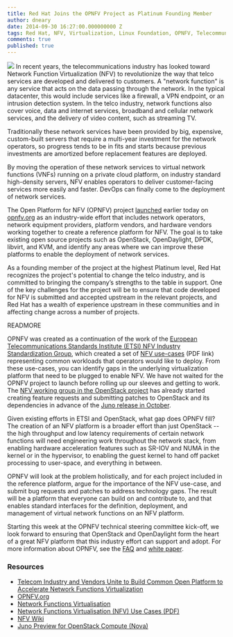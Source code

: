 ```yaml
---
title: Red Hat Joins the OPNFV Project as Platinum Founding Member
author: dneary
date: 2014-09-30 16:27:00.000000000 Z
tags: Red Hat, NFV, Virtualization, Linux Foundation, OPNFV, Telecommunications
comments: true
published: true
---
```


<img src="http://community.redhat.com/images/blog/opnfv_logo.jpg"> In recent years, the telecommunications industry has looked toward Network Function Virtualization (NFV) to revolutionize the way that telco services are developed and delivered to customers. A "network function" is any service that acts on the data passing through the network. In the typical datacenter, this would include services like a firewall, a VPN endpoint, or an intrusion detection system. In the telco industry, network functions also cover voice, data and internet services, broadband and cellular network services, and the delivery of video content, such as streaming TV.

Traditionally these network services have been provided by big, expensive, custom-built servers that require a multi-year investment for the network operators, so progress tends to be in fits and starts because previous investments are amortized before replacement features are deployed.

By moving the operation of these network services to virtual network functions (VNFs) running on a private cloud platform, on industry standard high-density servers, NFV enables operators to deliver customer-facing services more easily and faster. DevOps can finally come to the deployment of network services.

The Open Platform for NFV (OPNFV) project [launched](http://www.linuxfoundation.org/news-media/announcements/2014/09/telecom-industry-and-vendors-unite-build-common-open-platform) earlier today on [opnfv.org](http://opnfv.org) as an industry-wide effort that includes network operators, network equipment providers, platform vendors, and hardware vendors working together to create a reference platform for NFV. The goal is to take existing open source projects such as OpenStack, OpenDaylight, DPDK, libvirt, and KVM, and identify any areas where we can improve these platforms to enable the deployment of network services.

As a founding member of the project at the highest Platinum level, Red Hat recognizes the project's potential to change the telco industry, and is committed to bringing the company’s strengths to the table in support. One of the key challenges for the project will be to ensure that code developed for NFV is submitted and accepted upstream in the relevant projects, and Red Hat has a wealth of experience upstream in these communities and in affecting change across a number of projects.

READMORE

OPNFV was created as a continuation of the work of the [European Telecommunications Standards Institute (ETSI) NFV Industry Standardization Group](http://www.etsi.org/technologies-clusters/technologies/nfv), which created a set of [NFV use-cases](http://www.etsi.org/deliver/etsi_gs/NFV/001_099/001/01.01.01_60/gs_NFV001v010101p.pdf) (PDF link) representing common workloads that operators would like to deploy. From these use-cases, you can identify gaps in the underlying virtualization platform that need to be plugged to enable NFV. We have not waited for the OPNFV project to launch before rolling up our sleeves and getting to work. The [NFV working group in the OpenStack project](https://wiki.openstack.org/wiki/Teams/NFV) has already started creating feature requests and submitting patches to OpenStack and its dependencies in advance of the [Juno release in October](http://redhatstackblog.redhat.com/2014/07/10/juno-preview-for-openstack-compute-nova/).

Given existing efforts in ETSI and OpenStack, what gap does OPNFV fill? The creation of an NFV platform is a broader effort than just OpenStack -- the high throughput and low latency requirements of certain network functions will need engineering work throughout the network stack, from enabling hardware acceleration features such as SR-IOV and NUMA in the kernel or in the hypervisor, to enabling the guest kernel to hand off packet processing to user-space, and everything in between.

OPNFV will look at the problem holistically, and for each project included in the reference platform, argue for the importance of the NFV use-case, and submit bug requests and patches to address technology gaps. The result will be a platform that everyone can build on and contribute to, and that enables standard interfaces for the definition, deployment, and management of virtual network functions on an NFV platform.

Starting this week at the OPNFV technical steering committee kick-off, we look forward to ensuring that OpenStack and OpenDaylight form the heart of a great NFV platform that this industry effort can support and adopt.
For more information about OPNFV, see the [FAQ](https://www.opnfv.org/news-faq/faq) and [white paper](https://www.opnfv.org/sites/opnfv/files/pages/files/opnfv_whitepaper_092914.pdf).

### Resources


* [Telecom Industry and Vendors Unite to Build Common Open Platform to Accelerate Network Functions Virtualization](http://www.linuxfoundation.org/news-media/announcements/2014/09/telecom-industry-and-vendors-unite-build-common-open-platform)
* [OPNFV.org](https://www.opnfv.org/)
* [Network Functions Virtualisation](http://www.etsi.org/technologies-clusters/technologies/nfv)
* [Network Functions Virtualisation (NFV) Use Cases (PDF)](http://www.etsi.org/deliver/etsi_gs/NFV/001_099/001/01.01.01_60/gs_NFV001v010101p.pdf)
* [NFV Wiki](https://wiki.openstack.org/wiki/Teams/NFV)
* [Juno Preview for OpenStack Compute (Nova)](http://redhatstackblog.redhat.com/2014/07/10/juno-preview-for-openstack-compute-nova/)
